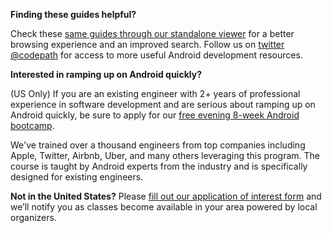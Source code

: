 **Finding these guides helpful?**

Check these [same guides through our standalone viewer](http://guides.codepath.com/android) for a better browsing experience and an improved search. Follow us on [twitter @codepath](https://twitter.com/codepath) for access to more useful Android development resources.

**Interested in ramping up on Android quickly?**

(US Only) If you are an existing engineer with 2+ years of professional experience in software development and are serious about ramping up on Android quickly, be sure to apply for our [free evening 8-week Android bootcamp](http://codepath.com/androidbootcamp). 

We've trained over a thousand engineers from top companies including Apple, Twitter, Airbnb, Uber, and many others leveraging this program. The course is taught by Android experts from the industry and is specifically designed for existing engineers. 

**Not in the United States?** Please [fill out our application of interest form](https://www.surveymonkey.com/r/codepath_interest_intake) and we’ll notify you as classes become available in your area powered by local organizers.